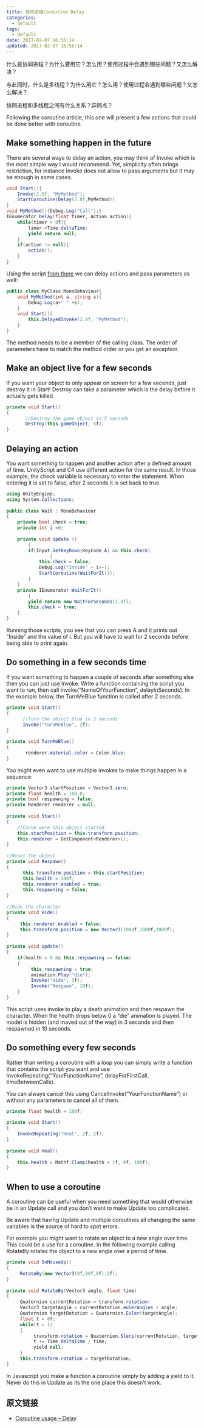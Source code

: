 ```yaml
---
title: 协同进程Coroutine Delay
categories:
  - default
tags:
  - default
date: 2017-02-07 16:56:14
updated: 2017-02-07 16:56:14
---
```



什么是协同进程？为什么要用它？怎么用？使用过程中会遇到哪些问题？又怎么解决？

与此同时，什么是多线程？为什么用它？怎么用？使用过程会遇到哪些问题？又怎么解决？

协同进程和多线程之间有什么关系？异同点？


Following the coroutine article, this one will present a few actions that could be done better with coroutine.

## Make something happen in the future
There are several ways to delay an action, you may think of Invoke which is the most simple way I would recommend. Yet, simplicity often brings restriction, for instance Invoke does not allow to pass arguments but it may be enough in some cases.

<!--more-->

```cs
void Start(){
    Invoke(2.0f, "MyMethod");
    StartCoroutine(Delay(2.0f,MyMethod))
}
void MyMethod(){Debug.Log("Call");}
IEnumerator Delay(float timer, Action action){
    while(timer > 0f){
        timer-=Time.deltaTime;
        yield return null;
    }
    if(action != null){
        action();
    }
}
```

Using the script [from there](https://raw.githubusercontent.com/fafase/unity-utilities/master/Scripts/DelayCoroutine) we can delay actions and pass parameters as well:

```cs
public class MyClass:MonoBehaviour{
    void MyMethod(int a, string s){
        Debug.Log(a+" " +s);
    }
    void Start(){
        this.DelayedInvoke(2.0f, "MyMethod");
    }
}
```

The method needs to be a member of the calling class. The order of parameters have to match the method order or you get an exception.

## Make an object live for a few seconds

If you want your object to only appear on screen for a few seconds, just destroy it in Start!  Destroy can take a parameter which is the delay before it actually gets killed.

```cs
private void Start()
{
       //Destroy the game object in 5 seconds
       Destroy(this.gameObject, 5f);
}
```

## Delaying an action

You want something to happen and another action after a defined amount of time. UnityScript and C# use different action for the same result. In those example, the check variable is necessary to enter the statement. When entering it is set to false, after 2 seconds it is set back to true.

```cs
using UnityEngine;
using System.Collections;
 
public class Wait : MonoBehaviour 
{
    private bool check = true;
    private int i =0;
 
    private void Update () 
        {
        if(Input.GetKeyDown(KeyCode.A) && this.check)
                {
            this.check = false;
            Debug.Log("Inside" + i++);
            StartCoroutine(WaitForIt());
        }
    }
    private IEnumerator WaitForIt()
        {
        yield return new WaitForSeconds(2.0f);
        this.check = true;
    }
}
```

Running those scripts, you see that you can press A and it prints out ”Inside” and the value of i. But you will have to wait for 2 seconds before being able to print again.

## Do something in a few seconds time

If you want something to happen a couple of seconds after something else then you can just use Invoke.   Write a function containing the script you want to run, then call Invoke(“NameOfYourFunction”, delayInSeconds). In the example below, the TurnMeBlue function is called after 2 seconds.

```cs
private void Start()
{
      //Turn the object blue in 2 seconds
      Invoke("TurnMeBlue", 2f);
}
 
private void TurnMeBlue()
{
       renderer.material.color = Color.blue;
}
```

You might even want to use multiple invokes to make things happen in a sequence:

```cs
private Vector3 startPosition = Vector3.zero;
private float health = 100.0;
private bool respawning = false;
private Renderer renderer = null;
 
private void Start()
{
    //Cache were this object started
    this.startPosition = this.transform.position;
    this.renderer = GetComponent<Renderer>();
}
 
//Reset the object
private void Respawn()
{
      this.transform.position = this.startPosition;
      this.health = 100f;
      this.renderer.enabled = true;
      this.respawning = false;
}
 
//Hide the character
private void Hide()
{
     this.renderer.enabled = false;
     this.transform.position = new Vector3(1000f,1000f,1000f);
}
 
private void Update()
{
    if(health < 0 && this.respawning == false)
    {
         this.respawning = true;
         animation.Play("die");
         Invoke("Hide", 3f);
         Invoke("Respawn", 10f);
    }
}
```

This script uses invoke to play a death animation and then respawn the character.  When the health drops below 0 a “die” animation is played.  The model is hidden (and moved out of the way) in 3 seconds and then respawned in 10 seconds.

## Do something every few seconds

Rather than writing a coroutine with a loop you can simply write a function that contains the script you want and use InvokeRepeating(“YourFunctionName”, delayForFirstCall, timeBetweenCalls).

You can always cancel this using CancelInvoke(“YourFunctionName”) or without any parameters to cancel all of them.

```cs
private float health = 100f;
 
private void Start()
{
    InvokeRepeating("Heal", 2f, 2f);
}
 
private void Heal()
{
    this.health = Mathf.Clamp(health + 1f, 0f, 100f);
}
```

## When to use a coroutine
 
A coroutine can be useful when you need something that would otherwise be in an Update call and you don’t want to make Update too complicated.
 
Be aware that having Update and multiple coroutines all changing the same variables is the source of hard to spot errors.
 
For example you might want to rotate an object to a new angle over time.  This could be a use for a coroutine.  In the following example calling RotateBy rotates the object to a new angle over a period of time.

```cs
private void OnMouseUp()
{
     RotateBy(new Vector3(0f,90f,0f),2f);
}
 
private void RotateBy(Vector3 angle, float time)
{
     Quaternion currentRotation = transform.rotation;
     Vector3 targetAngle = currentRotation.eulerAngles + angle;
     Quaternion targetRotation = Quaternion.Euler(targetAngle);
     float t = 0f;
     while(t < 1)
     {
          transform.rotation = Quaternion.Slerp(currentRotation, targetRotation, t);
          t += Time.deltaTime / time;
          yield null;
     }  
     this.transform.rotation = targetRotation;
}
```

In Javascript you make a function a coroutine simply by adding a yield to it. Never do this in Update as its the one place this doesn’t work.

## 原文链接

* [Coroutine usage – Delay](https://unitygem.wordpress.com/coroutine-usage-invoke-delay/)
